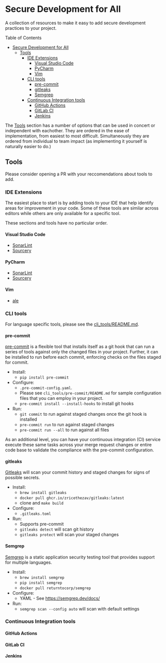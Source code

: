# Secure Development for All

A collection of resources to make it easy to add secure development practices
to your project.

Table of Contents

- [Secure Development for All](#secure-development-for-all)
  - [Tools](#tools)
    - [IDE Extensions](#ide-extensions)
      - [Visual Studio Code](#visual-studio-code)
      - [PyCharm](#pycharm)
      - [Vim](#vim)
    - [CLI tools](#cli-tools)
      - [pre-commit](#pre-commit)
      - [gitleaks](#gitleaks)
      - [Semgrep](#semgrep)
    - [Continuous Integration tools](#continuous-integration-tools)
      - [GitHub Actions](#github-actions)
      - [GitLab CI](#gitlab-ci)
      - [Jenkins](#jenkins)

The [Tools](#tools) section has a number of options that can be used in
concert or independent with eachother. They are ordered in the ease of
implementation, from easiest to most difficult. Simultaneously they are
ordered from individual to team impact (as implementing it yourself is
naturally easier to do.)

## Tools

Please consider opening a PR with your reccomendations about tools to add.

### IDE Extensions

The easiest place to start is by adding tools to your IDE that help identify
areas for improvement in your code. Some of these tools are similar across
editors while others are only available for a specific tool.

These sections and tools have no particular order.

#### Visual Studio Code

* [SonarLint](https://www.sonarsource.com/products/sonarlint/)
* [Sourcery](https://sourcery.ai/)

#### PyCharm

* [SonarLint](https://www.sonarsource.com/products/sonarlint/)
* [Sourcery](https://sourcery.ai/)

#### Vim

* [ale](https://github.com/dense-analysis/ale)

### CLI tools

For language specific tools, please see the
[cli_tools/README.md](cli_tools/README.md).

#### pre-commit

[pre-commit](https://pre-commit.com/) is a flexible tool that installs itself
as a git hook that can run a series of tools against only the changed files
in your project. Further, it can be installed to run before each commit,
enforcing checks on the files staged for commit.

* Install:
  * `pip install pre-commit`
* Configure:
  * `.pre-commit-config.yaml`.
  * Please see `cli_tools/pre-commit/README.md` for sample configuration files
that you can employ in your project.
  * `pre-commit install --install-hooks` to install git hooks
* Run:
  * `git commit` to run against staged changes once the git hook is installed
  * `pre-commit run` to run against staged changes
  * `pre-commit run --all` to run against all files

As an additional level, you can have your continuous integration (CI) service
execute these same tasks across your merge request changes or entire code base
to validate the compliance with the pre-commit configuration.

#### gitleaks

[Gitleaks](https://github.com/gitleaks/gitleaks) will scan your commit history
and staged changes for signs of possible secrets.

* Install:
  * `brew install gitleaks`
  * `docker pull ghcr.io/zricethezav/gitleaks:latest`
  * clone and `make build`
* Configure:
  * `.gitleaks.toml`
* Run:
  * Supports pre-commit
  * `gitleaks detect` will scan git history
  * `gitleaks protect` will scan your staged changes

#### Semgrep

[Semgrep](https://github.com/returntocorp/semgrep) is a static application
security testing tool that provides support for multiple languages.

* Install:
  * `brew install semgrep`
  * `pip install semgrep`
  * `docker pull returntocorp/semgrep`
* Configure:
  * YAML - See https://semgrep.dev/docs/
* Run:
  * `semgrep scan --config auto` will scan with default settings

### Continuous Integration tools

#### GitHub Actions

#### GitLab CI

#### Jenkins
